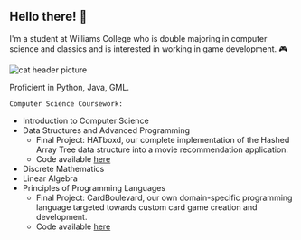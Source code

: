 ## Hello there! 👋
I'm a student at Williams College who is double majoring in computer science and classics and is interested in working in game development. 🎮

![cat header picture](https://imgur.com/xpOeFCZ.jpg)

Proficient in Python, Java, GML.

`Computer Science Coursework:`
 - Introduction to Computer Science
 - Data Structures and Advanced Programming
    - Final Project: HATboxd, our complete implementation of the Hashed Array Tree data structure into a movie recommendation application.
    - Code available [here](https://github.com/nataliamariposa/CS136-Final-Project.git)
 - Discrete Mathematics
 - Linear Algebra
 - Principles of Programming Languages
    - Final Project: CardBoulevard, our own domain-specific programming language targeted towards custom card game creation and development.
    - Code available [here](https://github.com/nataliamariposa/CS334-Final-Project.git)


<!--
**nataliamariposa/nataliamariposa** is a ✨ _special_ ✨ repository because its `README.md` (this file) appears on your GitHub profile.

Here are some ideas to get you started:

- 🔭 I’m currently working on ...
- 🌱 I’m currently learning ...
- 👯 I’m looking to collaborate on ...
- 🤔 I’m looking for help with ...
- 💬 Ask me about ...
- 📫 How to reach me: ...
- 😄 Pronouns: ...
- ⚡ Fun fact: ...
-->
